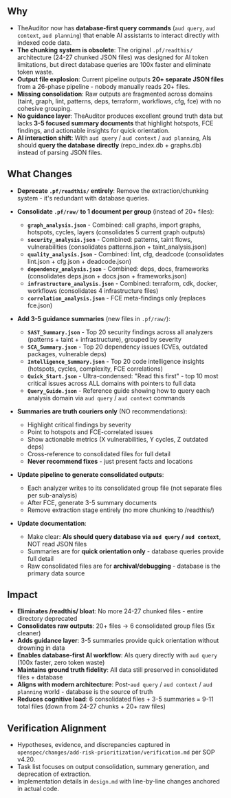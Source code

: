 ## Why
- TheAuditor now has **database-first query commands** (`aud query`, `aud context`, `aud planning`) that enable AI assistants to interact directly with indexed code data.
- **The chunking system is obsolete**: The original `.pf/readthis/` architecture (24-27 chunked JSON files) was designed for AI token limitations, but direct database queries are 100x faster and eliminate token waste.
- **Output file explosion**: Current pipeline outputs **20+ separate JSON files** from a 26-phase pipeline - nobody manually reads 20+ files.
- **Missing consolidation**: Raw outputs are fragmented across domains (taint, graph, lint, patterns, deps, terraform, workflows, cfg, fce) with no cohesive grouping.
- **No guidance layer**: TheAuditor produces excellent ground truth data but lacks **3-5 focused summary documents** that highlight hotspots, FCE findings, and actionable insights for quick orientation.
- **AI interaction shift**: With `aud query` / `aud context` / `aud planning`, AIs should **query the database directly** (repo_index.db + graphs.db) instead of parsing JSON files.

## What Changes
- **Deprecate `.pf/readthis/` entirely**: Remove the extraction/chunking system - it's redundant with database queries.
- **Consolidate `.pf/raw/` to 1 document per group** (instead of 20+ files):
  - **`graph_analysis.json`** - Combined: call graphs, import graphs, hotspots, cycles, layers (consolidates 5 current graph outputs)
  - **`security_analysis.json`** - Combined: patterns, taint flows, vulnerabilities (consolidates patterns.json + taint_analysis.json)
  - **`quality_analysis.json`** - Combined: lint, cfg, deadcode (consolidates lint.json + cfg.json + deadcode.json)
  - **`dependency_analysis.json`** - Combined: deps, docs, frameworks (consolidates deps.json + docs.json + frameworks.json)
  - **`infrastructure_analysis.json`** - Combined: terraform, cdk, docker, workflows (consolidates 4 infrastructure files)
  - **`correlation_analysis.json`** - FCE meta-findings only (replaces fce.json)

- **Add 3-5 guidance summaries** (new files in `.pf/raw/`):
  - **`SAST_Summary.json`** - Top 20 security findings across all analyzers (patterns + taint + infrastructure), grouped by severity
  - **`SCA_Summary.json`** - Top 20 dependency issues (CVEs, outdated packages, vulnerable deps)
  - **`Intelligence_Summary.json`** - Top 20 code intelligence insights (hotspots, cycles, complexity, FCE correlations)
  - **`Quick_Start.json`** - Ultra-condensed: "Read this first" - top 10 most critical issues across ALL domains with pointers to full data
  - **`Query_Guide.json`** - Reference guide showing how to query each analysis domain via `aud query` / `aud context` commands

- **Summaries are truth couriers only** (NO recommendations):
  - Highlight critical findings by severity
  - Point to hotspots and FCE-correlated issues
  - Show actionable metrics (X vulnerabilities, Y cycles, Z outdated deps)
  - Cross-reference to consolidated files for full detail
  - **Never recommend fixes** - just present facts and locations

- **Update pipeline to generate consolidated outputs**:
  - Each analyzer writes to its consolidated group file (not separate files per sub-analysis)
  - After FCE, generate 3-5 summary documents
  - Remove extraction stage entirely (no more chunking to /readthis/)

- **Update documentation**:
  - Make clear: **AIs should query database via `aud query` / `aud context`**, NOT read JSON files
  - Summaries are for **quick orientation only** - database queries provide full detail
  - Raw consolidated files are for **archival/debugging** - database is the primary data source

## Impact
- **Eliminates /readthis/ bloat**: No more 24-27 chunked files - entire directory deprecated
- **Consolidates raw outputs**: 20+ files → 6 consolidated group files (5x cleaner)
- **Adds guidance layer**: 3-5 summaries provide quick orientation without drowning in data
- **Enables database-first AI workflow**: AIs query directly with `aud query` (100x faster, zero token waste)
- **Maintains ground truth fidelity**: All data still preserved in consolidated files + database
- **Aligns with modern architecture**: Post-`aud query` / `aud context` / `aud planning` world - database is the source of truth
- **Reduces cognitive load**: 6 consolidated files + 3-5 summaries = 9-11 total files (down from 24-27 chunks + 20+ raw files)

## Verification Alignment
- Hypotheses, evidence, and discrepancies captured in `openspec/changes/add-risk-prioritization/verification.md` per SOP v4.20.
- Task list focuses on output consolidation, summary generation, and deprecation of extraction.
- Implementation details in `design.md` with line-by-line changes anchored in actual code.
